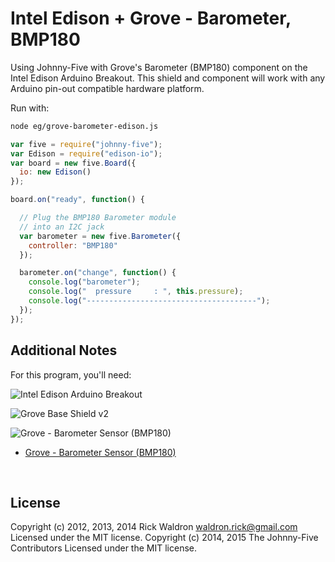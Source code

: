 <!--remove-start-->

# Intel Edison + Grove - Barometer, BMP180

<!--remove-end-->


Using Johnny-Five with Grove's Barometer (BMP180) component on the Intel Edison Arduino Breakout. This shield and component will work with any Arduino pin-out compatible hardware platform.







Run with:
```bash
node eg/grove-barometer-edison.js
```


```javascript
var five = require("johnny-five");
var Edison = require("edison-io");
var board = new five.Board({
  io: new Edison()
});

board.on("ready", function() {

  // Plug the BMP180 Barometer module
  // into an I2C jack
  var barometer = new five.Barometer({
    controller: "BMP180"
  });

  barometer.on("change", function() {
    console.log("barometer");
    console.log("  pressure     : ", this.pressure);
    console.log("--------------------------------------");
  });
});

```








## Additional Notes
For this program, you'll need:

![Intel Edison Arduino Breakout](https://cdn.sparkfun.com//assets/parts/1/0/1/3/9/13097-06.jpg)

![Grove Base Shield v2](http://www.seeedstudio.com/depot/images/product/base%20shield%20V2_01.jpg)

![Grove - Barometer Sensor (BMP180)](http://www.seeedstudio.com/depot/images/product/Grove%20Barometer%20Sensor%20BMP180.jpg)

- [Grove - Barometer Sensor (BMP180)](http://www.seeedstudio.com/depot/Grove-Barometer-Sensor-BMP180-p-1840.html)


&nbsp;

<!--remove-start-->

## License
Copyright (c) 2012, 2013, 2014 Rick Waldron <waldron.rick@gmail.com>
Licensed under the MIT license.
Copyright (c) 2014, 2015 The Johnny-Five Contributors
Licensed under the MIT license.

<!--remove-end-->
